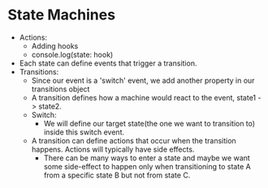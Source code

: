 # State Machines

* Actions:
  + Adding hooks
  + console.log(state: hook)
* Each state can define events that trigger a transition.
* Transitions:
  + Since our event is a 'switch' event, we add another property in our transitions object
  + A transition defines how a machine would react to the event, state1 -> state2.
  + Switch: 
    - We will define our target state(the one we want to transition to) inside this switch event.
  + A transition can define actions that occur when the transition happens. Actions will typically have side effects.
    - There can be many ways to enter a state and maybe we want some side-effect to happen only when transitioning to state A from a specific state B but not from state C.

